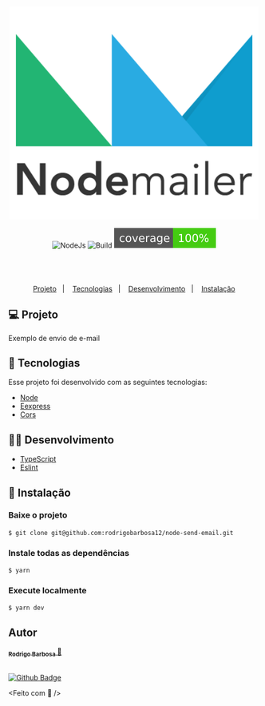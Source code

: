 <p align="center">
    <img 
      alt="API Node" 
      title="API Node" 
      width="500"
      src="images/nodemailer.png" 
    />
</p>

<p align="center">
  <img alt="NodeJs" src="https://img.shields.io/badge/NodeJs-%3E%3D%2016.13.0-44c901?style=flat-square" />
  <img alt="Build" src="https://img.shields.io/badge/build-passing-44c901?style=flat-square" />
  <img alt="Coverage" src="shields/coverage.svg?" />
</p>

<br />

<h1></h1>

<p align="center">
  <a href="#-projeto">Projeto</a>&nbsp;&nbsp;&nbsp;|&nbsp;&nbsp;&nbsp;
  <a href="#-tecnologias">Tecnologias</a>&nbsp;&nbsp;&nbsp;|&nbsp;&nbsp;&nbsp;
  <a href="#-desenvolvimento">Desenvolvimento</a>&nbsp;&nbsp;&nbsp;|&nbsp;&nbsp;&nbsp;
  <a href="#-instalação">Instalação</a>
</p>


## 💻 Projeto

Exemplo de envio de e-mail


## 🚀 Tecnologias

Esse projeto foi desenvolvido com as seguintes tecnologias:

- [Node](https://nodejs.org/en/)
- [Eexpress](https://www.npmjs.com/package/express)
- [Cors](https://www.npmjs.com/package/cors)


## 🧑‍🔧 Desenvolvimento

- [TypeScript](https://www.typescriptlang.org/)
- [Eslint](https://www.npmjs.com/package/eslint)

## 🧩 Instalação

### Baixe o projeto
    $ git clone git@github.com:rodrigobarbosa12/node-send-email.git

### Instale todas as dependências
    $ yarn

### Execute localmente
    $ yarn dev


## Autor

<a href="https://www.linkedin.com/in/rodrigo-barbosa-7a1429157/">
 <sub>
    <b>Rodrigo Barbosa</b>
 </sub>
</a>
<a href="#" title="Rocket">🚀</a>

 <br />
 <br />

[![Github Badge](https://img.shields.io/github/followers/rodrigobarbosa12?style=social&link=https://github.com/rodrigobarbosa12)](https://github.com/rodrigobarbosa12)

<Feito com 💙 />
